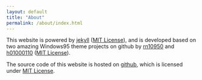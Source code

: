 ```yaml
---
layout: default
title: "About"
permalink: /about/index.html
---
```


This website is powered by <a href="https://jekyllrb.com/" target="_blank">jekyll</a> (<a href="https://github.com/jekyll/jekyll/blob/master/LICENSE" target="_blank">MIT License</a>), and is developed based on two amazing Windows95 theme projects on github by <a href="https://github.com/rn10950/Windows95-HTML" target="_blank">rn10950</a> and <a href="https://github.com/h01000110/windows-95" target="_blank">h01000110</a> (<a href="https://github.com/h01000110/windows-95/blob/master/LICENSE" target="_blank">MIT License</a>).

The source code of this website is hosted on <a href="https://github.com/singhdivjeet/portfolio-website" target="_blank">github</a>, which is licensed under <a href="https://github.com/fjxmlzn/fjxmlzn.github.io/blob/windows95-theme/LICENSE" target="_blank">MIT License</a>.
